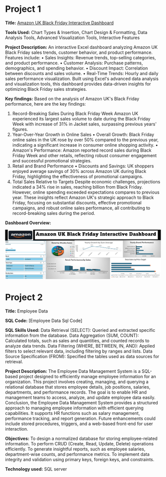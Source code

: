 # Project 1

**Title:** [Amazon UK Black Friday Interactive Dashboard](https://github.com/Damilarry/SA_mytech.github.io/blob/main/Amazon%20UK%20Dashboard.xlsx)

**Tools Used:**  Chart Types & Insertion, Chart Design & Formatting, Data Analysis Tools, Advanced Visualization Tools, Interactive Features

**Project Description:** An interactive Excel dashboard analyzing Amazon UK Black Friday sales trends, customer behavior, and product performance. Features include:
•	Sales Insights: Revenue trends, top-selling categories, and product performance.
•	Customer Analysis: Purchase patterns, demographics, and spending behavior.
•	Discount Impact: Correlation between discounts and sales volume.
•	Real-Time Trends: Hourly and daily sales performance visualization.
Built using Excel's advanced data analysis and visualization tools, this dashboard provides data-driven insights for optimizing Black Friday sales strategies.


**Key findings:** Based on the analysis of Amazon UK's Black Friday performance, here are the key findings:
1. Record-Breaking Sales During Black Friday Week
Amazon UK experienced its largest sales volume to date during the Black Friday Week with increase of 31% in Jacket sales, surpassing previous years' figures.
2. Year-Over-Year Growth in Online Sales
•	Overall Growth: Black Friday online sales in the UK rose by over 50% compared to the previous year, indicating a significant increase in consumer online shopping activity. 
•	Amazon's Performance: Amazon reported record sales during Black Friday Week and other retails, reflecting robust consumer engagement and successful promotional strategies. 
3. Retail and Brand Performance
•	Discounts and Savings: UK shoppers enjoyed average savings of 30% across Amazon UK during Black Friday, highlighting the effectiveness of promotional campaigns. 
4. Total Sales Relative to Targets
Despite economic challenges, projections indicated a 34% rise in sales, reaching billion from Black Friday. However, online spending exceeded expectations compares to previous year.
These insights reflect Amazon UK's strategic approach to Black Friday, focusing on substantial discounts, effective promotional campaigns, and robust online sales performance, all contributing to record-breaking sales during the period.

**Dashboard Overview:**

![AmazonBF](AmazonBF.png)

# Project 2

**Title:** Employee Data

**SQL Code:** [Employee Data Sql Code]

**SQL Skills Used:** Data Retrieval (SELECT): Queried and extracted specific information from the database. Data Aggregation (SUM, COUNT): Calculated totals, such as sales and quantities, and counted records to analyze data trends. Data Filtering (WHERE, BETWEEN, IN, AND): Applied filters to select relevant data, including filtering by ranges and lists. Data Source Specification (FROM): Specified the tables used as data sources for retrieval.

**Project Description:** The Employee Data Management System is a SQL-based project designed to efficiently manage employee information for an organization. This project involves creating, managing, and querying a relational database that stores employee details, job positions, salaries, departments, and performance records. The goal is to enable HR and management teams to access, analyze, and update employee data easily.  Conclusion, the Employee Data Management System provides a structured approach to managing employee information with efficient querying capabilities. It supports HR functions such as salary management, performance tracking, and report generation. Future enhancements could include stored procedures, triggers, and a web-based front-end for user interaction.

**Objectives:** To design a normalized database for storing employee-related information. To perform CRUD (Create, Read, Update, Delete) operations efficiently. To generate insightful reports, such as employee salaries, department-wise counts, and performance metrics. To implement data integrity and validation using primary keys, foreign keys, and constraints.

**Technology used:** SQL server






